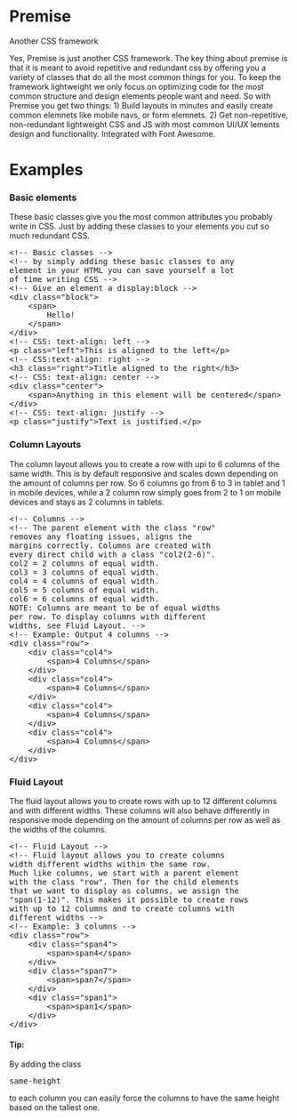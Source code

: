Premise
=======

Another CSS framework

Yes, Premise is just another CSS framework. The key thing about premise is that it is meant to avoid repetitive and redundant css by offering you a variety of classes that do all the most common things for you. To keep the framework lightweight we only focus on optimizing code for the most common structure and design elements people want and need. So with Premise you get two things: 1) Build layouts in minutes and easily create common elemnets like mobile navs, or form elemnets. 2) Get non-repetitive, non-redundant lightweight CSS and JS with most common UI/UX lements design and functionality. Integrated with Font Awesome.

<h1>Examples</h1>
<h3>Basic elements</h3>
These basic classes give you the most common attributes you probably write in CSS. Just by adding these classes to your elements you cut so much redundant CSS.
<pre>
&lt;!-- Basic classes --&gt;
&lt;!-- by simply adding these basic classes to any 
element in your HTML you can save yourself a lot
of time writing CSS --&gt;
&lt;!-- Give an element a display:block --&gt;
&lt;div class="block"&gt;
	&lt;span&gt;
		Hello!
	&lt;/span&gt;
&lt;/div&gt;
&lt;!-- CSS: text-align: left --&gt;
&lt;p class="left"&gt;This is aligned to the left&lt;/p&gt;
&lt;!-- CSS:text-align: right --&gt;
&lt;h3 class="right"&gt;Title aligned to the right&lt;/h3&gt;
&lt;!-- CSS: text-align: center --&gt;
&lt;div class="center"&gt;
	&lt;span&gt;Anything in this element will be centered&lt;/span&gt;
&lt;/div&gt;
&lt;!-- CSS: text-align: justify --&gt;
&lt;p class="justify"&gt;Text is justified.&lt;/p&gt;
</pre>

<h3>Column Layouts</h3>
The column layout allows you to create a row with upi to 6 columns of the same width. This is by default responsive and scales down depending on the amount of columns per row. So 6 columns go from 6 to 3 in tablet and 1 in mobile devices, while a 2 column row simply goes from 2 to 1 on mobile devices and stays as 2 columns in tablets.
<pre>
&lt;!-- Columns --&gt;
&lt;!-- The parent element with the class "row"
removes any floating issues, aligns the 
margins correctly. Columns are created with
every direct child with a class "col2(2-6)".
col2 = 2 columns of equal width.
col3 = 3 columns of equal width.
col4 = 4 columns of equal width.
col5 = 5 columns of equal width.
col6 = 6 columns of equal width.
NOTE: Columns are meant to be of equal widths
per row. To display columns with different
widths, see Fluid Layout. --&gt;
&lt;!-- Example: Output 4 columns --&gt;
&lt;div class="row"&gt;
	&lt;div class="col4"&gt;
		&lt;span&gt;4 Columns&lt;/span&gt;
	&lt;/div&gt;
	&lt;div class="col4"&gt;
		&lt;span&gt;4 Columns&lt;/span&gt;
	&lt;/div&gt;
	&lt;div class="col4"&gt;
		&lt;span&gt;4 Columns&lt;/span&gt;
	&lt;/div&gt;
	&lt;div class="col4"&gt;
		&lt;span&gt;4 Columns&lt;/span&gt;
	&lt;/div&gt;
&lt;/div&gt;
</pre>

<h3>Fluid Layout</h3>
The fluid layout allows you to create rows with up to 12 different columns and with different widths. These columns will also behave differently in responsive mode depending on the amount of columns per row as well as the widths of the columns.
<pre>
&lt;!-- Fluid Layout --&gt;
&lt;!-- Fluid layout allows you to create columns
width different widths within the same row.
Much like columns, we start with a parent element
with the class "row". Then for the child elements
that we want to display as columns, we assign the
"span(1-12)". This makes it possible to create rows
with up to 12 columns and to create columns with 
different widths --&gt;
&lt;!-- Example: 3 columns --&gt;
&lt;div class="row"&gt;
	&lt;div class="span4"&gt;
		&lt;span&gt;span4&lt;/span&gt;
	&lt;/div&gt;
	&lt;div class="span7"&gt;
		&lt;span&gt;span7&lt;/span&gt;
	&lt;/div&gt;
	&lt;div class="span1"&gt;
		&lt;span&gt;span1&lt;/span&gt;
	&lt;/div&gt;
&lt;/div&gt;
</pre>

<h4>Tip:</h4>
By adding the class <span><pre>same-height</pre></span> to each column you can easily force the columns to have the same height based on the tallest one.